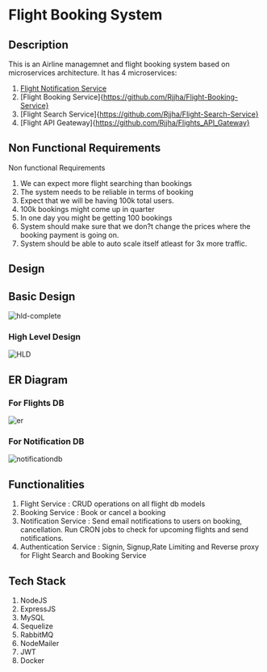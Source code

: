 # Flight Booking System

## Description
This is an Airline managemnet and flight booking system based on microservices architecture. It has 4 microservices:
1. [Flight Notification Service](https://github.com/Rjjha/Flight-Notification-Service)
2. [Flight Booking Service]{https://github.com/Rjjha/Flight-Booking-Service}
3. [Flight Search Service]{https://github.com/Rjjha/Flight-Search-Service}
4. [Flight API Geateway]{https://github.com/Rjjha/Flights_API_Gateway}

## Non Functional Requirements
Non functional Requirements
1.  We can expect more flight searching than bookings
2.  The system needs to be reliable in terms of booking
3.  Expect that we will be having 100k total users.
4.  100k bookings might come up in quarter
5.  In one day you might be getting 100 bookings
6.  System should make sure that we don?t change the prices where the
    booking payment is going on.
7.  System should be able to auto scale itself atleast for 3x more traffic.

## Design

## Basic Design
![hld-complete](https://github.com/Rjjha/Flight-Management-Service/assets/96972257/cafd5b28-00d5-425e-9db3-ba97bdd06d7b)

### High Level Design
![HLD](https://github.com/Rjjha/Flight-Management-Service/assets/96972257/f18d40e3-3dde-4d8b-aced-0c2b177140e6)

## ER Diagram

### For Flights DB
![er](https://github.com/Rjjha/Flight-Management-Service/assets/96972257/40174983-4166-42fe-9da9-acb6fdd3c130)

### For Notification DB
![notificationdb](https://github.com/Rjjha/Flight-Management-Service/assets/96972257/c1881818-54a0-4535-825e-40e69b47c416)


## Functionalities
1. Flight Service : CRUD operations on all flight db models
2. Booking Service : Book or cancel a booking
3. Notification Service : Send email notifications to users on booking, cancellation. Run CRON jobs to check for        upcoming flights and send notifications.
4. Authentication Service : Signin, Signup,Rate Limiting and Reverse proxy for Flight Search and Booking Service 

## Tech Stack
1.  NodeJS
2.  ExpressJS
3.  MySQL
4.  Sequelize
5.  RabbitMQ
6.  NodeMailer
7.  JWT
8.  Docker
